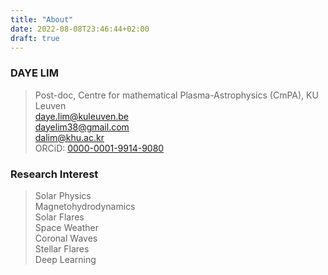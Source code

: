 ```yaml
---
title: "About"
date: 2022-08-08T23:46:44+02:00
draft: true
---
```

### DAYE LIM
> Post-doc, Centre for mathematical Plasma-Astrophysics (CmPA), KU Leuven  
daye.lim@kuleuven.be  
dayelim38@gmail.com  
dalim@khu.ac.kr    
ORCiD: [0000-0001-9914-9080][orlink]  

[orlink]: https://orcid.org/0000-0001-9914-9080 "Go ORCiD"  

### Research Interest
> Solar Physics  
Magnetohydrodynamics  
Solar Flares  
Space Weather  
Coronal Waves  
Stellar Flares  
Deep Learning  
